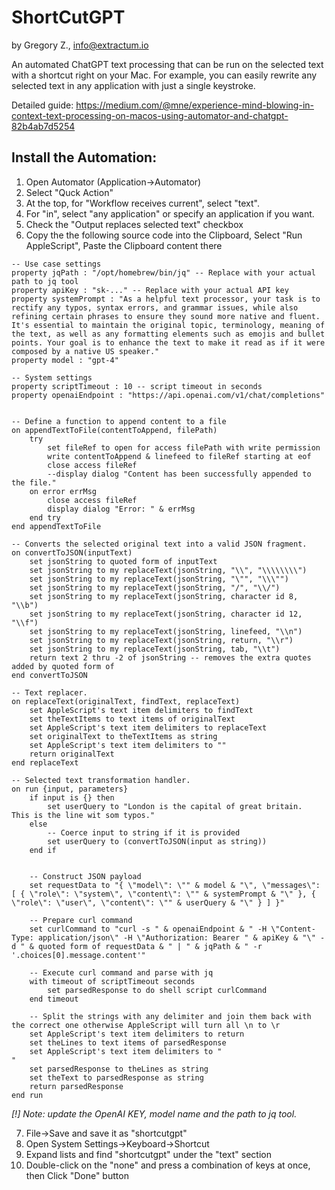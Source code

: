 # ShortCutGPT
by Gregory Z., info@extractum.io

An automated ChatGPT text processing that can be run on the selected text with a shortcut right on your Mac.
For example, you can easily rewrite any selected text in any application with just a single keystroke.

Detailed guide: https://medium.com/@mne/experience-mind-blowing-in-context-text-processing-on-macos-using-automator-and-chatgpt-82b4ab7d5254

## Install the Automation:
1. Open Automator (Application->Automator)
2. Select "Quck Action"
3. At the top, for "Workflow receives current", select "text".
4. For "in", select "any application" or specify an application if you want.
5. Check the "Output replaces selected text" checkbox
6. Copy the the following source code into the Clipboard, Select "Run AppleScript", Paste the Clipboard content there

```
-- Use case settings
property jqPath : "/opt/homebrew/bin/jq" -- Replace with your actual path to jq tool
property apiKey : "sk-..." -- Replace with your actual API key
property systemPrompt : "As a helpful text processor, your task is to rectify any typos, syntax errors, and grammar issues, while also refining certain phrases to ensure they sound more native and fluent. It's essential to maintain the original topic, terminology, meaning of the text, as well as any formatting elements such as emojis and bullet points. Your goal is to enhance the text to make it read as if it were composed by a native US speaker."
property model : "gpt-4"

-- System settings
property scriptTimeout : 10 -- script timeout in seconds
property openaiEndpoint : "https://api.openai.com/v1/chat/completions"


-- Define a function to append content to a file
on appendTextToFile(contentToAppend, filePath)
	try
		set fileRef to open for access filePath with write permission
		write contentToAppend & linefeed to fileRef starting at eof
		close access fileRef
		--display dialog "Content has been successfully appended to the file."
	on error errMsg
		close access fileRef
		display dialog "Error: " & errMsg
	end try
end appendTextToFile

-- Converts the selected original text into a valid JSON fragment.
on convertToJSON(inputText)
	set jsonString to quoted form of inputText
	set jsonString to my replaceText(jsonString, "\\", "\\\\\\\\")
	set jsonString to my replaceText(jsonString, "\"", "\\\"")
	set jsonString to my replaceText(jsonString, "/", "\\/")
	set jsonString to my replaceText(jsonString, character id 8, "\\b")
	set jsonString to my replaceText(jsonString, character id 12, "\\f")
	set jsonString to my replaceText(jsonString, linefeed, "\\n")
	set jsonString to my replaceText(jsonString, return, "\\r")
	set jsonString to my replaceText(jsonString, tab, "\\t")
	return text 2 thru -2 of jsonString -- removes the extra quotes added by quoted form of
end convertToJSON

-- Text replacer.
on replaceText(originalText, findText, replaceText)
	set AppleScript's text item delimiters to findText
	set theTextItems to text items of originalText
	set AppleScript's text item delimiters to replaceText
	set originalText to theTextItems as string
	set AppleScript's text item delimiters to ""
	return originalText
end replaceText

-- Selected text transformation handler.
on run {input, parameters}
	if input is {} then
		set userQuery to "London is the capital of great britain.
This is the line wit som typos."
	else
		-- Coerce input to string if it is provided
		set userQuery to (convertToJSON(input as string))
	end if
	
	
	-- Construct JSON payload
	set requestData to "{ \"model\": \"" & model & "\", \"messages\": [ { \"role\": \"system\", \"content\": \"" & systemPrompt & "\" }, { \"role\": \"user\", \"content\": \"" & userQuery & "\" } ] }"
	
	-- Prepare curl command
	set curlCommand to "curl -s " & openaiEndpoint & " -H \"Content-Type: application/json\" -H \"Authorization: Bearer " & apiKey & "\" -d " & quoted form of requestData & " | " & jqPath & " -r '.choices[0].message.content'"
	
	-- Execute curl command and parse with jq
	with timeout of scriptTimeout seconds
		set parsedResponse to do shell script curlCommand
	end timeout
	
	-- Split the strings with any delimiter and join them back with the correct one otherwise AppleScript will turn all \n to \r
	set AppleScript's text item delimiters to return
	set theLines to text items of parsedResponse
	set AppleScript's text item delimiters to "
"
	set parsedResponse to theLines as string
	set theText to parsedResponse as string
	return parsedResponse
end run
```

*[!] Note: update the OpenAI KEY, model name and the path to jq tool.* 

7. File->Save and save it as "shortcutgpt"
8. Open System Settings->Keyboard->Shortcut
9. Expand lists and find "shortcutgpt" under the "text" section
10. Double-click on the "none" and press a combination of keys at once, then Click "Done" button
